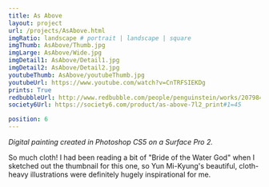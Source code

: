 ```yaml
---
title: As Above
layout: project
url: /projects/AsAbove.html
imgRatio: landscape # portrait | landscape | square
imgThumb: AsAbove/Thumb.jpg
imgLarge: AsAbove/Wide.jpg
imgDetail1: AsAbove/Detail1.jpg
imgDetail2: AsAbove/Detail2.jpg
youtubeThumb: AsAbove/youtubeThumb.jpg
youtubeUrl: https://www.youtube.com/watch?v=CnTRFSIEKDg
prints: True
redbubbleUrl: http://www.redbubble.com/people/penguinstein/works/20798404-as-above
society6Url: https://society6.com/product/as-above-7l2_print#1=45

position: 6
---
```


*Digital painting created in Photoshop CS5 on a Surface Pro 2.*

So much cloth! I had been reading a bit of "Bride of the Water God" when I sketched out the thumbnail for this one, so Yun Mi-Kyung's beautiful, cloth-heavy illustrations were definitely hugely inspirational for me.
